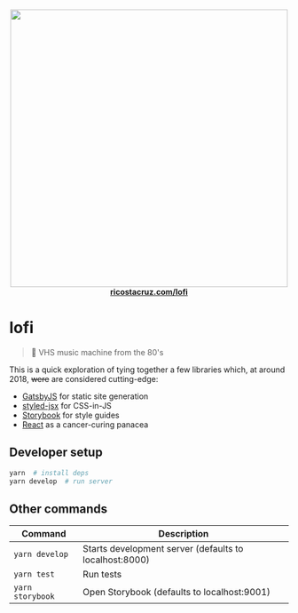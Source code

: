 <p align='center'><br><img src='https://user-images.githubusercontent.com/74385/44137352-b8f220c0-a0a2-11e8-9cfb-68116e95322e.png' width='500'><br><strong><a href='https://ricostacruz.com/lofi'>ricostacruz.com/lofi</a></strong></p>

# lofi

> :vhs: VHS music machine from the 80's

This is a quick exploration of tying together a few libraries which, at around 2018, ~~were~~ are considered cutting-edge:

- [GatsbyJS](https://www.gatsbyjs.org/) for static site generation
- [styled-jsx](https://github.com/zeit/styled-jsx) for CSS-in-JS
- [Storybook](https://storybook.js.org/) for style guides
- [React](https://reactjs.org/) as a cancer-curing panacea

## Developer setup

```bash
yarn  # install deps
yarn develop  # run server
```

## Other commands

| Command          | Description                                            |
| ---------------- | ------------------------------------------------------ |
| `yarn develop`   | Starts development server (defaults to localhost:8000) |
| `yarn test`      | Run tests                                              |
| `yarn storybook` | Open Storybook (defaults to localhost:9001)            |
